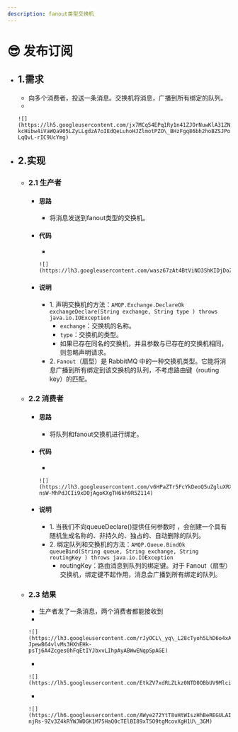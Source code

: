 ```yaml
---
description: fanout类型交换机
---
```


# 😎 发布订阅

* ## 1.需求
  * 向多个消费者，投送一条消息。交换机将消息，广播到所有绑定的队列。
  *

      ![](https://lh5.googleusercontent.com/jx7MCq54EPq1Ry1n41ZJOrNuwKlA31ZN-kcHibw4iVaWQa905LZyLLgdzA7oIEdQeLuhoHJZlmotPZO\_BHzFgq86bh2hoBZSJPous4MuLEsUQ2OAu1mvyrbggMPZZF9MbMqhEOg-LqQvL-rIC9UcYmg)
*   ## 2.实现

    * ### 2.1 生产者
      * #### 思路
        * 将消息发送到fanout类型的交换机。
      * #### 代码
        *

            ![](https://lh3.googleusercontent.com/wasz67zAt4BtViNO3ShKIDjDoZp5F473H\_S5lEWRlYTa71h3Qgou9CVuWlfK60JH9Hfwg61ZeEXMWw3dhjTixLkmL9g9oBiIMTnTDATttuib1HVyEDmpunmdgNRyfg3ag5iO2VX52OphhZGt6hjECpY)
      * #### 说明
        * 1\. 声明交换机的方法：`AMQP.Exchange.DeclareOk exchangeDeclare(String exchange, String type ) throws java.io.IOException`
          * `exchange`：交换机的名称。
          * `type`：交换机的类型。
          * 如果已存在同名的交换机，并且参数与已存在的交换机相同，则忽略声明请求。
        * 2\. `Fanout`（扇型）是 RabbitMQ 中的一种交换机类型。它能将消息广播到所有绑定到该交换机的队列，不考虑路由键（routing key）的匹配。
    * ### 2.2 消费者
      * #### 思路
        * 将队列和fanout交换机进行绑定。
      * #### 代码
        *

            ![](https://lh3.googleusercontent.com/v6HPaZTr5FcYkDeoQ5uZgluXRXDLIsG9CO7mSPlB9zSQe0ICLTu6utb1zJw1HUKIbkVWb4X6XdmhSY4vmk7OYVOOLiR4YjmcRZtf0iclLbYBs0KyQJo-nsW-MhPdJCIi9xDOjAgoKXgTH6kh9R5Z114)
      * #### 说明
        * 1\. 当我们不向queueDeclare()提供任何参数时 ，会创建一个具有随机生成名称的、非持久的、独占的、自动删除的队列。
        * 2\. 绑定队列和交换机的方法：`AMQP.Queue.BindOk queueBind(String queue, String exchange, String routingKey ) throws java.io.IOException`
          * routingKey：路由消息到队列的绑定键。对于 Fanout（扇型）交换机，绑定键不起作用，消息会广播到所有绑定的队列。
    * ### 2.3 结果
      * 生产者发了一条消息，两个消费者都能接收到
      *

          ![](https://lh3.googleusercontent.com/rJyOCL\_yq\_L28cTyoh5LhD6o4xA6MhfxlWKpiJVOuhiH9G9GlgsThC6fXZBRRG6b3ZNfOng7q9CgXKz7DnucLCi-JpewB64vlvMs3HXhEHk-psTj6A4Zcges0hFqEtIYJbxvLIhpAyABWwENqpSpAGE)
      *

          ![](https://lh5.googleusercontent.com/EtkZV7xdRLZLkz0NTD0OBbUV9MlciKGpqhKY02TLlREI\_7gRZF5cU6U\_7J0Vp30HAVJLB87I4rMsjSsn6kjOsXbpReovnTvNKDRfTAxisOW3kptmhfHq4b8S3cOvV2XPwdvjRRQw8\_XFtzTCBH\_9PRk)
      *

          ![](https://lh6.googleusercontent.com/AWye272YtT8uHtWIszHhBeREGULAIVj1X\_X0uL5jpcD3cInvFAC\_MzYR5\_BLeQry9tdX6qj3vVMgn3HuvOIYqjQXI\_wJWw-njRs-9Zv3Z4kRYWJWDGK1M75HaQ0cTElBI89xT5O9tgMcovXgH1U\_3GM)

